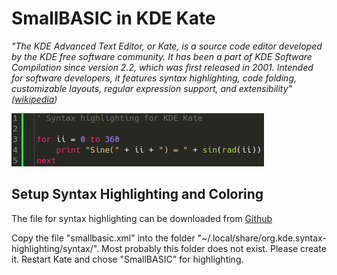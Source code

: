 # SmallBASIC in KDE Kate

_"The KDE Advanced Text Editor, or Kate, is a source code editor developed by the KDE free software community.
It has been a part of KDE Software Compilation since version 2.2, which was first released in 2001. Intended 
for software developers, it features syntax highlighting, code folding, customizable layouts, regular expression
support, and extensibility" 
([wikipedia](https://en.wikipedia.org/wiki/Kate_(text_editor)))_

![Example](https://github.com/Joe7M/smallbasic.kate.syntaxcoloring/blob/main/screenshot.png)

## Setup Syntax Highlighting and Coloring

The file for syntax highlighting can be downloaded from [Github](https://github.com/Joe7M/smallbasic.kate.syntaxcoloring/)

Copy the file "smallbasic.xml" into the folder "~/.local/share/org.kde.syntax-highlighting/syntax/".
Most probably this folder does not exist. Please create it. Restart Kate and chose "SmallBASIC" for highlighting.
